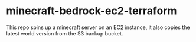 # minecraft-bedrock-ec2-terraform

This repo spins up a minecraft server on an EC2 instance, it also copies the latest world version from the S3 backup bucket.
